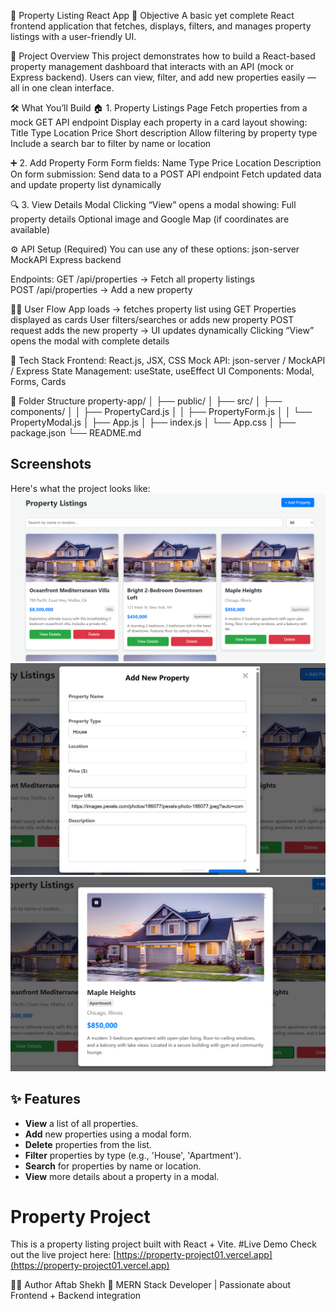 🏡 Property Listing React App
📌 Objective
A basic yet complete React frontend application that fetches, displays, filters, and manages property listings with a user-friendly UI.

🚀 Project Overview
This project demonstrates how to build a React-based property management dashboard that interacts with an API (mock or Express backend).
Users can view, filter, and add new properties easily — all in one clean interface.

🛠️ What You’ll Build
🏠 1. Property Listings Page
Fetch properties from a mock GET API endpoint
Display each property in a card layout showing:
Title
Type
Location
Price
Short description
Allow filtering by property type
Include a search bar to filter by name or location

➕ 2. Add Property Form
Form fields:
Name
Type
Price
Location
Description
On form submission:
Send data to a POST API endpoint
Fetch updated data and update property list dynamically

🔍 3. View Details Modal
Clicking “View” opens a modal showing:
Full property details
Optional image and Google Map (if coordinates are available)

⚙️ API Setup (Required)
You can use any of these options:
json-server
MockAPI
Express backend

Endpoints:
GET  /api/properties   → Fetch all property listings  
POST /api/properties   → Add a new property

👨‍💻 User Flow
App loads → fetches property list using GET
Properties displayed as cards
User filters/searches or adds new property
POST request adds the new property → UI updates dynamically
Clicking “View” opens the modal with complete details

🧩 Tech Stack
Frontend: React.js, JSX, CSS
Mock API: json-server / MockAPI / Express
State Management: useState, useEffect
UI Components: Modal, Forms, Cards

📂 Folder Structure
property-app/
│
├── public/
│
├── src/
│   ├── components/
│   │   ├── PropertyCard.js
│   │   ├── PropertyForm.js
│   │   └── PropertyModal.js
│   ├── App.js
│   ├── index.js
│   └── App.css
│
├── package.json
└── README.md


## Screenshots
Here's what the project looks like:
![Home Page](screenshots/home-page.png)
![Add Property Modal](screenshots/add-modal.png)
![View Property Modal](screenshots/view-property.png)

## ✨ Features
* **View** a list of all properties.
* **Add** new properties using a modal form.
* **Delete** properties from the list.
* **Filter** properties by type (e.g., 'House', 'Apartment').
* **Search** for properties by name or location.
* **View** more details about a property in a modal.


# Property Project
This is a property listing project built with React + Vite.
#Live Demo
Check out the live project here: [https://property-project01.vercel.app](https://property-project01.vercel.app)

👨‍💻 Author
Aftab Shekh
💼 MERN Stack Developer | Passionate about Frontend + Backend integration
